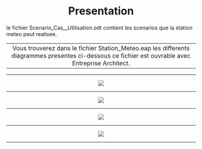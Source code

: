 
<h1 align="center"> Presentation </h1>

<table align="center">
<td align="center">																									 
Vous trouverez dans le fichier Station_Meteo.eap les differents diagrammes presentes ci-dessous	 
ce fichier est ouvrable avec Entreprise Architect.</td>	
<tr align="center">						 
le fichier Scenario_Cas__Utilisation.odt contient les scenarios que la station meteo peut realisee. 
</tr>
</table>


---

<p  align="center">
  <img align="center" src ="https://zupimages.net/up/18/17/078u.png" />
</p>

---

<p  align="center">
  <img align="center" src ="https://zupimages.net/up/18/17/kinz.png" />
</p>

---

<p  align="center">
  <img align="center" src ="https://zupimages.net/up/18/17/jyk2.png" />
</p>

---

<p  align="center">
  <img align="center" src ="https://zupimages.net/up/18/17/fo1e.png" />
</p>

---